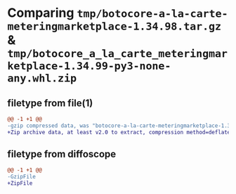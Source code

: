 # Comparing `tmp/botocore-a-la-carte-meteringmarketplace-1.34.98.tar.gz` & `tmp/botocore_a_la_carte_meteringmarketplace-1.34.99-py3-none-any.whl.zip`

## filetype from file(1)

```diff
@@ -1 +1 @@
-gzip compressed data, was "botocore-a-la-carte-meteringmarketplace-1.34.98.tar", last modified: Sat May  4 01:01:38 2024, max compression
+Zip archive data, at least v2.0 to extract, compression method=deflate
```

## filetype from diffoscope

```diff
@@ -1 +1 @@
-GzipFile
+ZipFile
```

